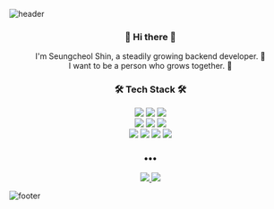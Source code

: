 ![header](https://capsule-render.vercel.app/api?type=waving&color=gradient&height=200&section=header&text=Seung%20Cheol's%20GitHub&fontSize=30)

<!--
**sc0116/sc0116** is a ✨ _special_ ✨ repository because its `README.md` (this file) appears on your GitHub profile.

Here are some ideas to get you started:

- 🔭 I’m currently working on ...
- 🌱 I’m currently learning ...
- 👯 I’m looking to collaborate on ...
- 🤔 I’m looking for help with ...
- 💬 Ask me about ...
- 📫 How to reach me: ...
- 😄 Pronouns: ...
- ⚡ Fun fact: ...
-->

<h3 align="center">👋 Hi there 👋</h3>
<p align="center">
I'm Seungcheol Shin, a steadily growing backend developer. 🌱 <br>
I want to be a person who grows together. 🌳
</p>

<h3 align="center">🛠 Tech Stack 🛠</h3>
<p align="center">
  <img src="https://img.shields.io/badge/Java-007396?style=flat&logo=Java&logoColor=white"/>
  <img src="https://img.shields.io/badge/JavaScript-F7DF1E?style=flat&logo=JavaScript&logoColor=white"/> 
  <img src="https://img.shields.io/badge/Python-3776AB?style=flat&logo=Python&logoColor=white"/>
  <br>
  <img src="https://img.shields.io/badge/Spring-6DB33F?style=flat&logo=Spring&logoColor=white"/>
  <img src="https://img.shields.io/badge/Spring Boot-6DB33F?style=flat&logo=Spring Boot&logoColor=white"/>
  <img src="https://img.shields.io/badge/Spring Security-6DB33F?style=flat&logo=Spring Security&logoColor=white"/>
  <br>
  <img src="https://img.shields.io/badge/MySQL-4479A1?style=flat&logo=MySQL&logoColor=white"/>
  <img src="https://img.shields.io/badge/MariaDB-003545?style=flat&logo=MariaDB&logoColor=white"/>
  <img src="https://img.shields.io/badge/GitHub-181717?style=flat&logo=GitHub&logoColor=white"/>
  <img src="https://img.shields.io/badge/Git-F05032?style=flat&logo=Git&logoColor=white"/>
</p>

<h3 align="center">•••</h3>
<p align="center">
  <a href="https://velog.io/@sc_shin">
    <img src="https://img.shields.io/badge/Tech%20Blog-11B48A?style=flat&logo=Vimeo&logoColor=white&link=https://velog.io/@sc_shin"/>
  </a>
  <a href="mailto:ssc6839@gmail.com">
    <img src="https://img.shields.io/badge/Gmail-EA4335?style=flat&logo=Gmail&logoColor=white&link=mailto:ssc6839@gmail.com"/>
  </a>
</p>

![footer](https://capsule-render.vercel.app/api?type=waving&color=gradient&height=200&section=footer)
